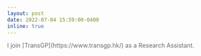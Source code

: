```yaml
---
layout: post
date: 2022-07-04 15:59:00-0400
inline: true
---
```

<span style="color:dimgray">
I join [TransGP](https://www.transgp.hk/) as a Research Assistant.
</span>
